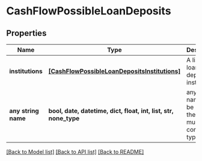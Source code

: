 # CashFlowPossibleLoanDeposits


## Properties
Name | Type | Description | Notes
------------ | ------------- | ------------- | -------------
**institutions** | [**[CashFlowPossibleLoanDepositsInstitutions]**](CashFlowPossibleLoanDepositsInstitutions.md) | A list of loan deposit institutions | 
**any string name** | **bool, date, datetime, dict, float, int, list, str, none_type** | any string name can be used but the value must be the correct type | [optional]

[[Back to Model list]](../README.md#documentation-for-models) [[Back to API list]](../README.md#documentation-for-api-endpoints) [[Back to README]](../README.md)


